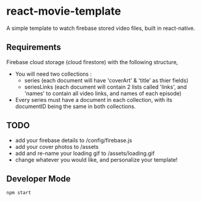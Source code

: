 # react-movie-template

A simple template to watch firebase stored video files, built in react-native.

## Requirements

Firebase cloud storage (cloud firestore) with the following structure,
* You will need two collections :
  * series  (each document will have 'coverArt' & 'title' as thier fields)
  * seriesLinks (each document will contain 2 lists called 'links', and 'names' to contain all video links, and names of each episode)
* Every series must have a document in each collection, with its documentID being the same in both collections.

## TODO
* add your firebase details to /config/firebase.js
* add your cover photos to /assets
* add and re-name your loading gif to /assets/loading.gif
* change whatever you would like, and personalize your template!

## Developer Mode
`npm start`
